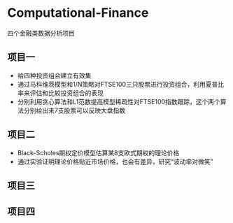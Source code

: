 # Computational-Finance
四个金融类数据分析项目

## 项目一
* 给四种投资组合建立有效集
* 通过马科维茨模型和1/N策略对FTSE100三只股票进行投资组合，利用夏普比率来评估和比较投资组合的表现
* 分别利用贪心算法和L1范数提高模型稀疏性对FTSE100指数跟踪，这个两个算法分别给出来7支股票可以反映大盘指数

## 项目二
* Black-Scholes期权定价模型估算某8支欧式期权的理论价格
* 通过实验证明理论价格贴近市场价格，也会有差异，研究“波动率对微笑”

## 项目三


## 项目四




